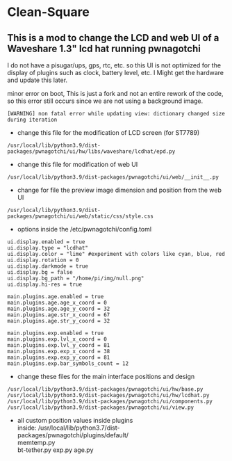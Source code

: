 # Clean-Square
This is a mod to change the LCD and web UI of a Waveshare 1.3" lcd hat running pwnagotchi
-------------- 
I do not have a pisugar/ups, gps, rtc, etc. so this UI is not optimized for the display of plugins such as clock, battery level, etc. I Might get the hardware and update this later.

minor error on boot, This is just a fork and not an entire rework of the code, so this error still occurs since we are not using a background image.
```
[WARNING] non fatal error while updating view: dictionary changed size during iteration
```
- change this file for the modification of LCD screen  (for ST7789)
```
/usr/local/lib/python3.9/dist-packages/pwnagotchi/ui/hw/libs/waveshare/lcdhat/epd.py  
```
- change this file for modification of web UI  
```
/usr/local/lib/python3.9/dist-packages/pwnagotchi/ui/web/__init__.py
```
- change for file the preview image dimension and position from the web UI  
```
/usr/local/lib/python3.9/dist-packages/pwnagotchi/ui/web/static/css/style.css  
```
  
- options inside the /etc/pwnagotchi/config.toml  
```
ui.display.enabled = true
ui.display.type = "lcdhat"
ui.display.color = "lime" #experiment with colors like cyan, blue, red
ui.display.rotation = 0
ui.display.darkmode = true
ui.display.bg = false
ui.display.bg_path = "/home/pi/img/null.png"
ui.display.hi-res = true

main.plugins.age.enabled = true
main.plugins.age.age_x_coord = 0
main.plugins.age.age_y_coord = 32
main.plugins.age.str_x_coord = 67
main.plugins.age.str_y_coord = 32

main.plugins.exp.enabled = true
main.plugins.exp.lvl_x_coord = 0
main.plugins.exp.lvl_y_coord = 81
main.plugins.exp.exp_x_coord = 38
main.plugins.exp.exp_y_coord = 81
main.plugins.exp.bar_symbols_count = 12
```
  
- change these files for the main interface positions and design
```
/usr/local/lib/python3.9/dist-packages/pwnagotchi/ui/hw/base.py
/usr/local/lib/python3.9/dist-packages/pwnagotchi/ui/hw/lcdhat.py
/usr/local/lib/python3.9/dist-packages/pwnagotchi/ui/components.py
/usr/local/lib/python3.9/dist-packages/pwnagotchi/ui/view.py
```  

- all custom position values inside plugins  
inside: /usr/local/lib/python3.7/dist-packages/pwnagotchi/plugins/default/  
memtemp.py  
bt-tether.py
exp.py
age.py
  
   
